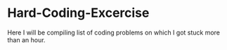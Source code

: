 # Hard-Coding-Excercise
Here I will be compiling list of coding problems on which I got stuck more than an hour.
